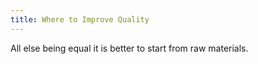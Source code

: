 ```yaml
---
title: Where to Improve Quality
---
```


All else being equal it is better to start from raw materials.
